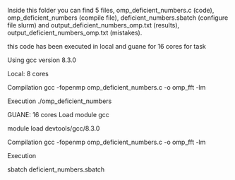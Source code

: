 Inside this folder you can find 5 files, omp_deficient_numbers.c (code), omp_deficient_numbers (compile file), deficient_numbers.sbatch (configure file slurm) and output_deficient_numbers_omp.txt (results), output_deficient_numbers_omp.txt (mistakes).


this code has been executed in local and guane for 16 cores for task

Using gcc version 8.3.0

Local: 8 cores

Compilation
gcc -fopenmp omp_deficient_numbers.c -o omp_fft -lm

Execution
./omp_deficient_numbers


GUANE: 16 cores
Load module gcc

module load devtools/gcc/8.3.0

Compilation
gcc -fopenmp omp_deficient_numbers.c -o omp_fft -lm

Execution

sbatch deficient_numbers.sbatch

